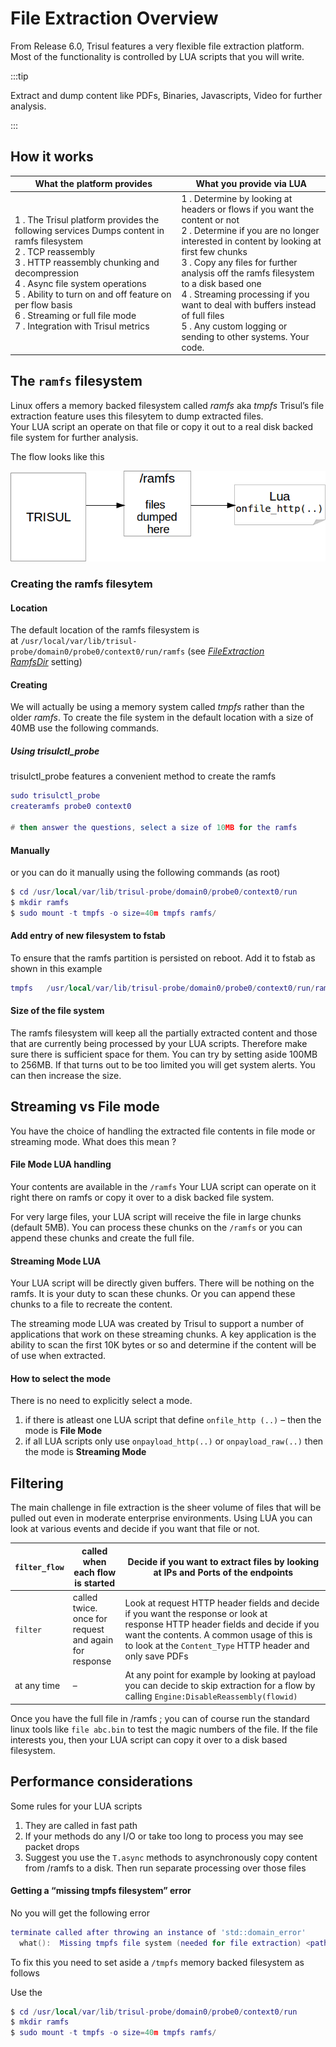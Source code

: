# File Extraction Overview

From Release 6.0, Trisul features a very flexible file extraction platform. Most of the functionality is controlled by LUA scripts that you will write.

:::tip

Extract and dump content like PDFs, Binaries, Javascripts, Video for further analysis.

:::

## How it works

| What the platform provides                                                                                                                                                                                                                                                                                                                        | What you provide via LUA                                                                                                                                                                                                                                                                                                                                                                                                |
| ------------------------------------------------------------------------------------------------------------------------------------------------------------------------------------------------------------------------------------------------------------------------------------------------------------------------------------------------- | ----------------------------------------------------------------------------------------------------------------------------------------------------------------------------------------------------------------------------------------------------------------------------------------------------------------------------------------------------------------------------------------------------------------------- |
| 1 . The Trisul platform provides the following services Dumps content in ramfs filesystem<br/>2 . TCP reassembly<br/>3 . HTTP reassembly chunking and decompression<br/>4 . Async file system operations<br/>5 . Ability to turn on and off feature on per flow basis<br/>6 . Streaming or full file mode<br/>7 . Integration with Trisul metrics | 1 . Determine by looking at headers or flows if you want the content or not<br/>2 . Determine if you are no longer interested in content by looking at first few chunks<br/>3 . Copy any files for further analysis off the ramfs filesystem to a disk based one<br/>4 . Streaming processing if you want to deal with buffers instead of full files<br/>5 . Any custom logging or sending to other systems. Your code. |

## The `ramfs` filesystem

Linux offers a memory backed filesystem called *ramfs* aka *tmpfs* Trisul’s file extraction feature uses this filesytem to dump extracted files. Your LUA script an operate on that file or copy it out to a real disk backed file system for further analysis.

The flow looks like this

![](images/arch1.png)

### Creating the ramfs filesytem

#### Location

The default location of the ramfs filesystem is at `/usr/local/var/lib/trisul-probe/domain0/probe0/context0/run/ramfs` (see *[FileExtraction RamfsDir](/docs/ref/trisulconfig#file-extraction )* setting)

#### Creating

We will actually be using a memory system called *tmpfs* rather than the older *ramfs*. To create the file system in the default location with a size of 40MB use the following commands.

##### Using trisulctl_probe

trisulctl_probe features a convenient method to create the ramfs

```lua
sudo trisulctl_probe
createramfs probe0 context0

# then answer the questions, select a size of 10MB for the ramfs
```

#### Manually

or you can do it manually using the following commands (as root)

```lua
$ cd /usr/local/var/lib/trisul-probe/domain0/probe0/context0/run
$ mkdir ramfs
$ sudo mount -t tmpfs -o size=40m tmpfs ramfs/
```

#### Add entry of new filesystem to fstab

To ensure that the ramfs partition is persisted on reboot. Add it to fstab as shown in this example

```lua
tmpfs   /usr/local/var/lib/trisul-probe/domain0/probe0/context0/run/ramfs     tmpfs   nodev,nosuid,size=20M          0  0
```

#### Size of the file system

The ramfs filesystem will keep all the partially extracted content and those that are currently being processed by your LUA scripts. Therefore make sure there is sufficient space for them. You can try by setting aside 100MB to 256MB. If that turns out to be too limited you will get system alerts. You can then increase the size.

## Streaming vs File mode

You have the choice of handling the extracted file contents in file mode or streaming mode. What does this mean ?

#### File Mode LUA handling

Your contents are available in the `/ramfs` Your LUA script can operate on it right there on ramfs or copy it over to a disk backed file system.

For very large files, your LUA script will receive the file in large chunks (default 5MB). You can process these chunks on the `/ramfs` or you can append these chunks and create the full file.

#### Streaming Mode LUA

Your LUA script will be directly given buffers. There will be nothing on the ramfs. It is your duty to scan these chunks. Or you can append these chunks to a file to recreate the content.

The streaming mode LUA was created by Trisul to support a number of applications that work on these streaming chunks. A key application is the ability to scan the first 10K bytes or so and determine if the content will be of use when extracted.

#### How to select the mode

There is no need to explicitly select a mode.

1. if there is atleast one LUA script that define `onfile_http (..)` – then the mode is **File Mode**
2. if all LUA scripts only use `onpayload_http(..)` or `onpayload_raw(..)` then the mode is **Streaming Mode**

## Filtering

The main challenge in file extraction is the sheer volume of files that will be pulled out even in moderate enterprise environments. Using LUA you can look at various events and decide if you want that file or not.

| `filter_flow` | called when each flow is started                      | Decide if you want to extract files by looking at IPs and Ports of the endpoints                                                                                                                                                          |
| ------------- | ----------------------------------------------------- | ----------------------------------------------------------------------------------------------------------------------------------------------------------------------------------------------------------------------------------------- |
| `filter`      | called twice. once for request and again for response | Look at request HTTP header fields and decide if you want the response or look at response HTTP header fields and decide if you want the contents. A common usage of this is to look at the `Content_Type` HTTP header and only save PDFs |
| at any time   | –                                                     | At any point for example by looking at payload you can decide to skip extraction for a flow by calling `Engine:DisableReassembly(flowid)`                                                                                                 |

Once you have the full file in /ramfs ; you can of course run the standard linux tools like `file abc.bin` to test the magic numbers of the file. If the file interests you, then your LUA script can copy it over to a disk based filesystem.

## Performance considerations

Some rules for your LUA scripts

1. They are called in fast path
2. If your methods do any I/O or take too long to process you may see packet drops
3. Suggest you use the `T.async` methods to asynchronously copy content from /ramfs to a disk. Then run separate processing over those files

#### Getting a “missing tmpfs filesystem” error

No you will get the following error

```lua
terminate called after throwing an instance of 'std::domain_error'
  what():  Missing tmpfs file system (needed for file extraction) <path>
```

To fix this you need to set aside a `/tmpfs` memory backed filesystem as follows

Use the

```lua
$ cd /usr/local/var/lib/trisul-probe/domain0/probe0/context0/run
$ mkdir ramfs
$ sudo mount -t tmpfs -o size=40m tmpfs ramfs/
```

